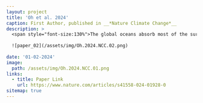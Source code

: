 ```yaml
---
layout: project
title: 'Oh et al. 2024'
caption: First Author, published in __*Nature Climate Change*__
description: >
  <span style="font-size:130%">The global oceans absorb most of the surplus heat from anthropogenic warming, but it is unclear how this heat accumulation will affect the Earth’s climate under climate mitigation scenarios. Here we show that this stored heat will be released at a much slower rate than its accumulation, resulting in a robust pattern of surface ocean warming and consequent regional precipitation. The surface ocean warming is pronounced over subpolar to polar regions and the equatorial eastern Pacific where oceans are weakly stratified to allow vigorous heat release from the deep ocean to the surface layer. We also demonstrate that this ocean warming pattern largely explains changes in the precipitation pattern, including the southward shift of the Intertropical Convergence Zone and more moistening in high latitudes. This study suggests that deep ocean warming may hinder climate recovery in some regions, even if carbon neutrality or net negative emissions are successfully achieved.</span>
  
  ![paper_02](/assets/img/Oh.2024.NCC.02.png)
  
date: '01-02-2024'
image: 
  path: /assets/img/Oh.2024.NCC.01.png
links:
  - title: Paper Link
    url: https://www.nature.com/articles/s41558-024-01928-0
sitemap: true
---
```

